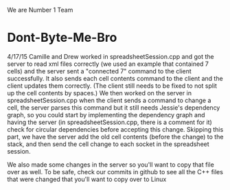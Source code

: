 We are Number 1 Team
# Dont-Byte-Me-Bro

4/17/15
Camille and Drew worked in spreadsheetSession.cpp and got the server to read xml files correctly (we used an example that contained 7 cells) and the server sent a "connected 7" command to the client successfully. It also sends each cell contents command to the client and the client updates them correctly. (The client still needs to be fixed to not split up the cell contents by spaces.) We then worked on the server in spreadsheetSession.cpp when the client sends a command to change a cell, the server parses this command but it still needs Jessie's dependency graph, so you could start by implementing the dependency graph and having the server (in spreadsheetSession.cpp, there is a comment for it) check for circular dependencies before accepting this change. Skipping this part, we have the server add the old cell contents (before the change) to the stack, and then send the cell change to each socket in the spreadsheet session.

We also made some changes in the server so you'll want to copy that file over as well. To be safe, check our commits in github to see all the C++ files that were changed that you'll want to copy over to Linux